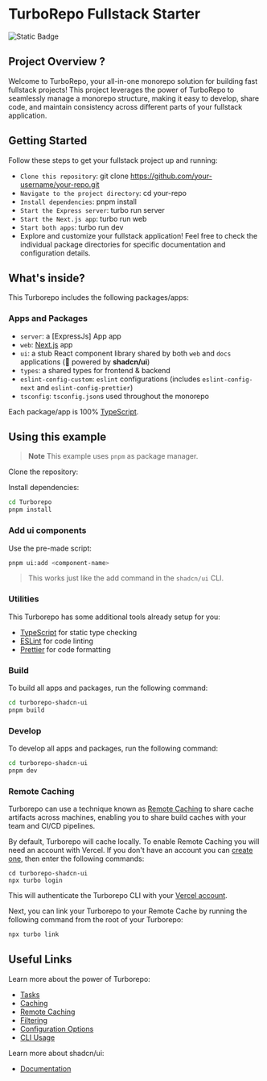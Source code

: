 # TurboRepo Fullstack Starter

![Static Badge](https://img.shields.io/badge/shadcn%2Fui-latest-blue?link=https%3A%2F%2Fgithub.com%2Fshadcn%2Fui)

## Project Overview ?

Welcome to TurboRepo, your all-in-one monorepo solution for building fast fullstack projects! This project leverages the power of TurboRepo to seamlessly manage a monorepo structure, making it easy to develop, share code, and maintain consistency across different parts of your fullstack application.

## Getting Started

Follow these steps to get your fullstack project up and running:

- `Clone this repository`: git clone https://github.com/your-username/your-repo.git
- `Navigate to the project directory`: cd your-repo
- `Install dependencies`: pnpm install
- `Start the Express server`: turbo run server
- `Start the Next.js app`: turbo run web
- `Start both apps`: turbo run dev
- Explore and customize your fullstack application!
  Feel free to check the individual package directories for specific documentation and configuration details.

## What's inside?

This Turborepo includes the following packages/apps:

### Apps and Packages

- `server`: a [ExpressJs] App app
- `web`: [Next.js](https://nextjs.org/) app
- `ui`: a stub React component library shared by both `web` and `docs` applications (🚀 powered by **shadcn/ui**)
- `types`: a shared types for frontend & backend
- `eslint-config-custom`: `eslint` configurations (includes `eslint-config-next` and `eslint-config-prettier`)
- `tsconfig`: `tsconfig.json`s used throughout the monorepo

Each package/app is 100% [TypeScript](https://www.typescriptlang.org/).

## Using this example

> **Note**
> This example uses `pnpm` as package manager.

Clone the repository:

Install dependencies:

```sh
cd Turborepo
pnpm install
```

### Add ui components

Use the pre-made script:

```sh
pnpm ui:add <component-name>
```

> This works just like the add command in the `shadcn/ui` CLI.

### Utilities

This Turborepo has some additional tools already setup for you:

- [TypeScript](https://www.typescriptlang.org/) for static type checking
- [ESLint](https://eslint.org/) for code linting
- [Prettier](https://prettier.io) for code formatting

### Build

To build all apps and packages, run the following command:

```sh
cd turborepo-shadcn-ui
pnpm build
```

### Develop

To develop all apps and packages, run the following command:

```sh
cd turborepo-shadcn-ui
pnpm dev
```

### Remote Caching

Turborepo can use a technique known as [Remote Caching](https://turbo.build/repo/docs/core-concepts/remote-caching) to share cache artifacts across machines, enabling you to share build caches with your team and CI/CD pipelines.

By default, Turborepo will cache locally. To enable Remote Caching you will need an account with Vercel. If you don't have an account you can [create one](https://vercel.com/signup), then enter the following commands:

```
cd turborepo-shadcn-ui
npx turbo login
```

This will authenticate the Turborepo CLI with your [Vercel account](https://vercel.com/docs/concepts/personal-accounts/overview).

Next, you can link your Turborepo to your Remote Cache by running the following command from the root of your Turborepo:

```sh
npx turbo link
```

## Useful Links

Learn more about the power of Turborepo:

- [Tasks](https://turbo.build/repo/docs/core-concepts/monorepos/running-tasks)
- [Caching](https://turbo.build/repo/docs/core-concepts/caching)
- [Remote Caching](https://turbo.build/repo/docs/core-concepts/remote-caching)
- [Filtering](https://turbo.build/repo/docs/core-concepts/monorepos/filtering)
- [Configuration Options](https://turbo.build/repo/docs/reference/configuration)
- [CLI Usage](https://turbo.build/repo/docs/reference/command-line-reference)

Learn more about shadcn/ui:

- [Documentation](https://ui.shadcn.com/docs)
